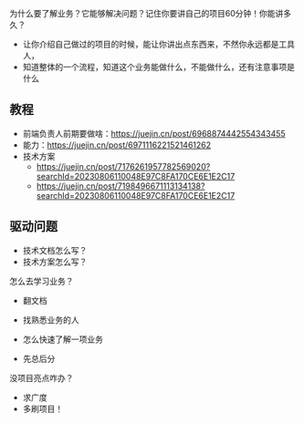 为什么要了解业务？它能够解决问题？记住你要讲自己的项目60分钟！你能讲多久？

- 让你介绍自己做过的项目的时候，能让你讲出点东西来，不然你永远都是工具人，
- 知道整体的一个流程，知道这个业务能做什么，不能做什么，还有注意事项是什么

## 教程

- 前端负责人前期要做啥：https://juejin.cn/post/6968874442554343455
- 能力：https://juejin.cn/post/6971116221521461262
- 技术方案
  - https://juejin.cn/post/7176261957782569020?searchId=20230806110048E97C8FA170CE6E1E2C17
  - https://juejin.cn/post/7198496671113134138?searchId=20230806110048E97C8FA170CE6E1E2C17




## 驱动问题

- 技术文档怎么写？
- 技术方案怎么写？




怎么去学习业务？

- 翻文档
- 找熟悉业务的人



- 怎么快速了解一项业务

- 先总后分



没项目亮点咋办？

- 求广度
- 多刷项目！



